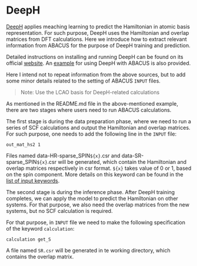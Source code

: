 # DeepH

[DeepH](https://doi.org/10.1038/s43588-022-00265-6) applies meaching learning to predict the Hamiltonian in atomic basis representation. For such purpose, DeepH uses the Hamiltonian and overlap matrices from DFT calculations. Here we introduce how to extract relevant information from ABACUS for the purpose of DeepH training and prediction.

Detailed instructions on installing and running DeepH can be found on its official [website](https://deeph-pack.deepmodeling.com/en/latest/#deeph). An [example](https://deeph-pack.deepmodeling.com/en/latest/demo/demo3.html) for using DeepH with ABACUS is also provided.

Here I intend not to repeat information from the above sources, but to add some minor details related to the setting of ABACUS `INPUT` files.

> Note: Use the LCAO basis for DeepH-related calculations

As mentioned in the README.md file in the above-mentioned example, there are two stages where users need to run ABACUS calculations.

The first stage is during the data preparation phase, where we need to run a series of SCF calculations and output the Hamiltonian and overlap matrices. For such purpose, one needs to add the following line in the `INPUT` file:

```
out_mat_hs2 1
```

Files named data-HR-sparse_SPIN`${x}`.csr and data-SR-sparse_SPIN`${x}`.csr will be generated, which contain the Hamiltonian and overlap matrices respectively in csr format. `${x}` takes value of 0 or 1, based on the spin component. More details on this keyword can be found in the [list of input keywords](../input_files/input-main.md#outmaths2).

The second stage is during the inference phase. After DeepH training completes, we can apply the model to predict the Hamiltonian on other systems. For that purpose, we also need the overlap matrices from the new systems, but no SCF calculation is required.

For that purpose, in `INPUT` file we need to make the following specification of the keyword `calculation`:

```
calculation get_S
```

A file named `SR.csr` will be generated in te working directory, which contains the overlap matrix.